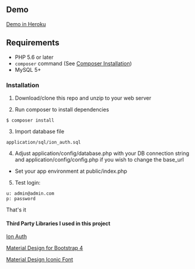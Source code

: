 ## Demo
[Demo in Heroku](http://ci3-bs4-auth.herokuapp.com/auth/login)

## Requirements

* PHP 5.6 or later
* `composer` command (See [Composer Installation](https://getcomposer.org/doc/00-intro.md#installation-linux-unix-osx))
* MySQL 5+

### Installation

1. Download/clone this repo and unzip to your web server

2. Run composer to install dependencies
```
$ composer install
```

3. Import database file

```
application/sql/ion_auth.sql
```

4. Adjust application/config/database.php with your DB connection string and application/config/config.php if you wish to change the base_url
* Set your app environment at public/index.php

5. Test login:
```
u: admin@admin.com
p: password

```

That's it

#### Third Party Libraries I used in this project

[Ion Auth](https://github.com/benedmunds/CodeIgniter-Ion-Auth)

[Material Design for Bootstrap 4](https://mdbootstrap.com/)

[Material Design Iconic Font](http://zavoloklom.github.io/material-design-iconic-font/)